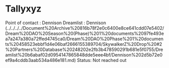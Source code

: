 # Tallyxyz

Point of contact : Dennison 
Dreamlist : Dennison  (../../../../Document%20Archive%20816b78f2e0c6400e8ce641cdd07e5402/Dream%20DAO%20Season%20(Phase)%201%20documents%2097fe493ea7a247a380a72ffed4745ca0/Dream%20DAO%20Phase%201%20documents%20458523ebbf1d4e06baf2666155389704/SkywalkerZ%20Drop%20#2%20Partners%20Database%20248202e2fb3b478590291b681e5f0755/Dreamlist%20b6abaf02d0954147865848dde5eee4bf/Dennison%202d5b72e0ef9a4cddb3aab534a486e181.md)
Status: Not reached out